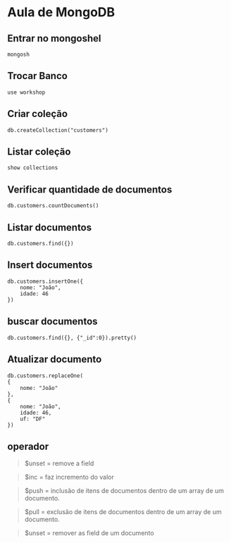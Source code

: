 # Aula de MongoDB

## Entrar no mongoshel

```shell
mongosh
```

## Trocar Banco

```shell
use workshop
```

## Criar coleção

```shell
db.createCollection("customers")
```

## Listar coleção

```shell
show collections
```

## Verificar quantidade de documentos

```shell
db.customers.countDocuments()
```

## Listar documentos

```shell
db.customers.find({})
```

## Insert documentos

```shell
db.customers.insertOne({
    nome: "João",
    idade: 46
})
```

## buscar documentos

```shell
db.customers.find({}, {"_id":0}).pretty()
```

## Atualizar documento

```shell
db.customers.replaceOne(
{
    nome: "João"
},
{
    nome: "João",
    idade: 46,
    uf: "DF"
})
```

## operador

> $unset = remove a field

> $inc = faz incremento do valor

> $push = inclusão de itens de documentos dentro de um array de um documento.

> $pull = exclusão de itens de documentos dentro de um array de um documento.

> $unset = remover as field de um documento
